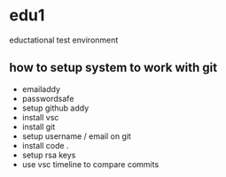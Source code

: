 # edu1
eductational test environment

## how to setup system to work with git
* emailaddy
* passwordsafe
* setup github addy
* install vsc
* install git
* setup username / email on git
* install code .
* setup rsa keys
* use vsc timeline to compare commits


